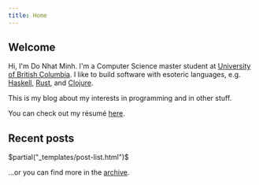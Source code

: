 ```yaml
---
title: Home
---
```


## Welcome ##

Hi, I'm Do Nhat Minh. I'm a Computer Science master student at [University of
British Columbia](http://ubc.ca). I like to build software with esoteric
languages, e.g. [Haskell](http://haskell.org), [Rust](http://rust-lang.org), and
[Clojure](http://clojure.org).

This is my blog about my interests in programming and in other stuff.

You can check out my résumé [here](/resume.pdf).

## Recent posts ##

$partial("_templates/post-list.html")$

…or you can find more in the [archive](/posts/).
